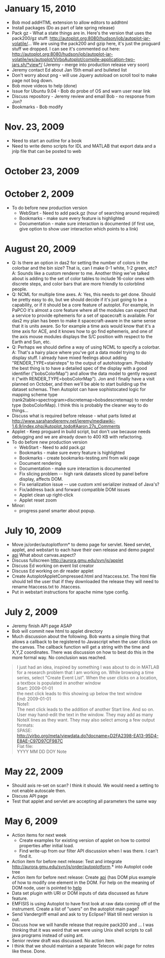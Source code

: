 # January 15, 2010

  - Bob mod addHTML extension to allow editors to addhtml
  - Install packages (Do as part of late spring release)
  - Pack gz - What a state things are in. Here's the version that uses
    the pack200/gz stuff:
    <http://autoplot.org:8080/hudson/job/autoplot-jar-volatile/>... We
    are using the pack200 and gzip here, it's just the proguard stuff we
    dropped. I can see it's commented out here:
    <http://autoplot.org:8080/hudson/job/autoplot-jar-volatile/ws/autoplot/VirboAutoplot/compile-application-two-jars.sh/*view*/>
    (Jeremy - merge into production release very soon)
  - Jeremy contact Ed about Jan 15th email and bulleted list
  - Don't worry about png - will use Jquery autoload on scroll tool to
    make page not bog down.
  - Bob move videos to help (done)
  - Issue for Ubuntu 9.04 - Bob do probe of OS and warn user near link
  - Discuss repository - Jeremy review and email Bob - no response from
    Jon?
  - Bookmarks - Bob modify

# Nov. 23, 2009

  - Need to start an outline for a book
  - Need to write demo scripts for IDL and MATLAB that export data and a
    jnlp file that can be posted to web

# October 23, 2009

# October 2, 2009

  - To do before new production version
      - WebStart - Need to add pack.gz (hour of searching around
        required)
      - Bookmarks - make sure every feature is highlighted
      - Documentation - make sure interaction is documented (if first
        use, give option to show user interaction which points to a
        link)

# August 20, 2009

  - Q: Is there an option in das2 for setting the number of colors in
    the colorbar and the bin size? That is, can I make 0-1 white, 1-2
    green, etc? A: Sounds like a custom renderer to me. Another thing
    we've talked about is adding to the set of color tables to include
    16-color ones with discrete steps, and color bars that are more
    friendly to colorblind people.
  - Q: NCML for multiple time axes. A: Yes, this needs to get done.
    Should be pretty easy to do, but we should decide if it's just going
    to be a capability, or if it should be a core feature of autoplot.
    For example, in PaPCO it's almost a core feature where all the
    modules can expect that a service to provide ephemeris for a set of
    spacecraft is available. For das2 my plan has been to make it
    spacecraft-aware in the same sense that it is units aware. So for
    example a time axis would know that it's a time axis for ACE, and it
    knows how to go find ephemeris, and one of the axis mouse modules
    displays the S/C position with respect to the Earth and Sun, etc.
  - Q: Perhaps we should define a way of using NCML to specify a
    colorbar. A: That's a hairy place where you've got a data model
    trying to do display stuff. I already have mixed feelings about
    adding "RENDER\_TYPE=stairsteps" to the output of autohistogram.
    Probably the best thing is to have a detailed spec of the display
    with a good identifier ("bobsColorMap") and allow the data model to
    gently request it ("with RENDER\_TYPE=bobsColorMap"). Jon and I
    finally have a visit planned on October, and then we'll be able to
    start building up the dataset schemas. Then Autoplot can have
    sophistocated logic for mapping scheme type
    (rank2table\>spectrogram\>discretemap\>bobsdescretemap) to render
    type (bobsColorMap). I think this is probably the cleaner way to do
    things...
  - Discuss what is required before release - what parts listed at
    <http://www.sarahandjeremy.net/jeremy/mediawiki-1.6.9/index.php/Autoplot_todo#Aaron.27s_Comments>
  - Applet - Keep proguard in build script, but don't use because needs
    debugging and we are already down to 400 KB with refactoring.
  - To do before new production version
      - WebStart - Need to add pack.gz
      - Bookmarks - make sure every feature is highlighted
      - Bookmarks - create bookmarks-testing.xml from wiki page
      - Document rendering
      - Documentation - make sure interaction is documented
      - Fix slicing problem -- high rank datasets sliced by panel before
        display, affects DOM.
      - Fix serialization issue -- use custom xml serializer instead of
        Java's?
      - Fix/address back and forward compatible DOM issues
      - Applet clean up right-click
      - Applet reset zoom
  - Minor:
      - progress panel smarter about popup.

# July 10, 2009

  - Move js/order/autoplotform\* to demo page for servlet. Need servlet,
    applet, and webstart to each have their own release and demo pages\!
  - [api](api.md) What about canvas.aspect?
  - Discuss fullscreen <http://aurora.gmu.edu/svn/js/applet>
  - Discuss Ed working on event list creator
  - Discuss Ed working on dir reader applet
  - Create AutoplotAppletCompressed.html and htaccess.txt. The html file
    should tell the user that if they downloaded the release they will
    need to rename htaccess.txt to .htaccess.
  - Put in webstart instructions for apache mime type config.

# July 2, 2009

  - Jeremy finish API page ASAP
  - Bob will commit new html to applet directory
  - Much discussion about the following. Bob wants a simple thing that
    allows a callback to be registered to Javascript when the user
    clicks on the canvas. The callback function will get a string with
    the time and X,Y,Z coordinates. There was discussion on how to best
    do this in the more formal way. No conclusion was reached.

> I just had an idea, inspired by something I was about to do in MATLAB
> for a research problem that I am working on. While browsing a time
> series, select "Create Event List". When the user clicks on a
> location, a textbox is populated in another window  
> Start: 2009-01-01  
> the next click leads to this showing up below the text window  
> End: 2009-01-01  
> Note1:  
> The next click leads to the addition of another Start line. And so
> on.  
> User may hand-edit the text in the window. They may add as many NoteX
> lines as they want. They may also select among a few output formats:  
> SPASE:  
> <http://virbo.org/meta/viewdata.do?docname=D2FA2398-EA13-95D4-E8AE-C97D97CF987C>  
> Flat file:  
> YYYY MM DD DOY Note

# May 22, 2009

  - Should axis re-set on scan? I think it should. We would need a
    setting to not enable autoscale then.
  - Discuss API page
  - Test that applet and servlet are accepting all parameters the same
    way

# May 6, 2009

  - Action items for next week
      - Create examples for existing version of applet on how to control
        properties after initial load.
      - Find write-up from our filter API discussion when I was there. I
        can't find it.
  - Action item for before next release: Test and integrate
    <http://aurora.gmu.edu/svn/js/order/autoplotform>.\* into Autoplot
    code tree
  - Action item for before next release: Create
    [api](api.md) (has DOM plus example of how to modify one
    element in the DOM. For help on the meaning of DOM node, user is
    pointed to [help](help.md)
  - Data set plugin with URI or DOM inputs of data discussed as future
    feature.
  - EMFISIS is using Autoplot to have first look at raw data coming off
    of the instrument. Create a list of "users" on the autoplot main
    page?
  - Send Vandergriff email and ask to try Eclipse? Wait till next
    version is out.
  - Discuss how we will handle release that require pack200 and ... I
    was thinking that it was weird that we were using Unix shell scripts
    to call java programs instead of using ant.
  - Senior review draft was discussed. No action item.
  - I think that we should maintain a separate Telecon wiki page for
    notes like these. Done.

